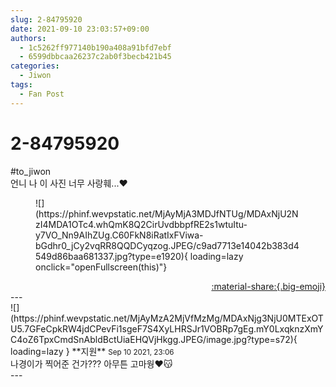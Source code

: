 ```yaml
---
slug: 2-84795920
date: 2021-09-10 23:03:57+09:00
authors:
  - 1c5262ff977140b190a408a91bfd7ebf
  - 6599dbbcaa26237c2ab0f3becb421b45
categories:
  - Jiwon
tags:
  - Fan Post
---
```


# 2-84795920

<div class="post-container" markdown="1">
<div class="content-container md-sidebar__scrollwrap" markdown="1">

\#to_jiwon <br>언니 나 이 사진 너무 사랑훼...❤️
<figure markdown="1">
![](https://phinf.wevpstatic.net/MjAyMjA3MDJfNTUg/MDAxNjU2NzI4MDA1OTc4.whQmK8Q2CirUvdbbpfRE2s1wtuItu-y7VO_Nn9AIhZUg.C60FkN8iRatIxFViwa-bGdhr0_jCy2vqRR8QQDCyqzog.JPEG/c9ad7713e14042b383d4549d86baa681337.jpg?type=e1920){ loading=lazy onclick="openFullscreen(this)"}
</figure>


</div>
</div>

<div style="text-align: right;" markdown="1">
<a href="https://weverse.io/fromis9/fanpost/2-84795920" style="text-align: right;">:material-share:{.big-emoji}</a>
</div>
---

<div class="comments-container md-sidebar__scrollwrap" markdown="1">
<div class="comment" markdown="1">
<div class='id-container' markdown="1">
![](https://phinf.wevpstatic.net/MjAyMzA2MjVfMzMg/MDAxNjg3NjU0MTExOTU5.7GFeCpkRW4jdCPevFi1sgeF7S4XyLHRSJr1VOBRp7gEg.mY0LxqknzXmYC4oZ6TpxCmdSnAbldBctUiaEHQVjHkgg.JPEG/image.jpg?type=s72){ loading=lazy }
**<span class="artist">지원</span>** <small>Sep 10 2021, 23:06</small><br>
</div>
<div class='comment-body' markdown="1">
나경이가 찍어준 건가??? 아무튼 고마웡❤️😽
</div>
</div>
</div>
---
